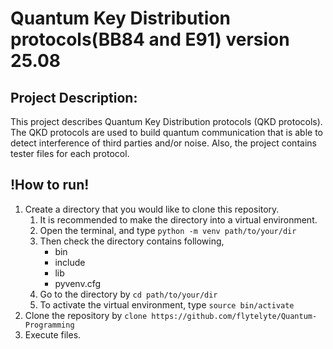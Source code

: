 # Quantum Key Distribution protocols(BB84 and E91) version 25.08

## Project Description:
  This project describes Quantum Key Distribution protocols (QKD protocols).
  The QKD protocols are used to build quantum communication that is able to detect interference of third parties and/or noise.
  Also, the project contains tester files for each protocol.

## !How to run!
  1. Create a directory that you would like to clone this repository.
      1. It is recommended to make the directory into a virtual environment.
      2. Open the terminal, and type
         `python -m venv path/to/your/dir`
      4. Then check the directory contains following,
         * bin
         * include
         * lib
         * pyvenv.cfg
      5. Go to the directory by
          `cd path/to/your/dir`
      7. To activate the virtual environment, type
         `source bin/activate`    
  3. Clone the repository by
     `clone https://github.com/flytelyte/Quantum-Programming`
  5. Execute files.
